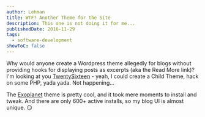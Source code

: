 ```yaml
---
author: Lehman
title: WTF? Another Theme for the Site
description: This one is not doing it for me...
publishedDate: 2016-11-29
tags:
  - software-development
showToC: false
---
```


Why would anyone create a Wordpress theme allegedly for blogs without providing hooks for displaying posts as excerpts (aka the Read More link)? I'm looking at you [TwentySixteen](https://wordpress.org/themes/twentysixteen/) - yeah, I could create a Child Theme, hack on some PHP, yada yada. Not happening...

The [Exoplanet](https://wordpress.org/themes/exoplanet/) theme is pretty cool, and it took mere moments to install and tweak. And there are only 600+ active installs, so my blog UI is almost unique. 😏

